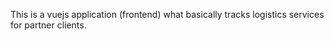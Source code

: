 This is a vuejs application (frontend) what basically tracks logistics services for partner clients.


